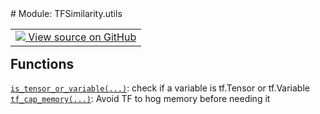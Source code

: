 <div itemscope itemtype="http://developers.google.com/ReferenceObject">
<meta itemprop="name" content="TFSimilarity.utils" />
<meta itemprop="path" content="Stable" />
</div>
# Module: TFSimilarity.utils
<!-- Insert buttons and diff -->
<table class="tfo-notebook-buttons tfo-api nocontent" align="left">
<td>
  <a target="_blank" href="https://github.com/tensorflow/similarity/blob/main/tensorflow_similarity/utils.py">
    <img src="https://www.tensorflow.org/images/GitHub-Mark-32px.png" />
    View source on GitHub
  </a>
</td>
</table>



## Functions
[`is_tensor_or_variable(...)`](../TFSimilarity/utils/is_tensor_or_variable.md): check if a variable is tf.Tensor or tf.Variable
[`tf_cap_memory(...)`](../TFSimilarity/utils/tf_cap_memory.md): Avoid TF to hog memory before needing it
